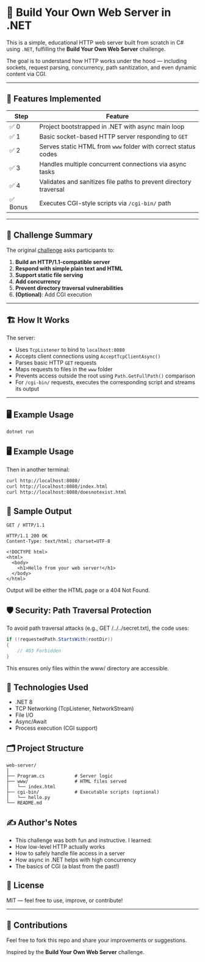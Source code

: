 # 🔧 Build Your Own Web Server in .NET

This is a simple, educational HTTP web server built from scratch in C# using `.NET`, fulfilling the **Build Your Own Web Server** challenge.

The goal is to understand how HTTP works under the hood — including sockets, request parsing, concurrency, path sanitization, and even dynamic content via CGI.

---

## 🚀 Features Implemented

| Step | Feature |
|------|---------|
| ✅ 0  | Project bootstrapped in .NET with async main loop |
| ✅ 1  | Basic socket-based HTTP server responding to `GET` |
| ✅ 2  | Serves static HTML from `www` folder with correct status codes |
| ✅ 3  | Handles multiple concurrent connections via async tasks |
| ✅ 4  | Validates and sanitizes file paths to prevent directory traversal |
| ✅ Bonus | Executes CGI-style scripts via `/cgi-bin/` path |

---

## 🧠 Challenge Summary

The original [challenge]([https://codecrafters.io/challenges/web-server](https://codingchallenges.fyi/challenges/challenge-webserver#step-4)) asks participants to:

1. **Build an HTTP/1.1-compatible server**
2. **Respond with simple plain text and HTML**
3. **Support static file serving**
4. **Add concurrency**
5. **Prevent directory traversal vulnerabilities**
6. **(Optional)**: Add CGI execution

---

## 🏗️ How It Works

The server:

- Uses `TcpListener` to bind to `localhost:8080`
- Accepts client connections using `AcceptTcpClientAsync()`
- Parses basic HTTP `GET` requests
- Maps requests to files in the `www` folder
- Prevents access outside the root using `Path.GetFullPath()` comparison
- For `/cgi-bin/` requests, executes the corresponding script and streams its output

---

## 🖥️ Example Usage

```bash
dotnet run
```

## 🖥️ Example Usage

Then in another terminal:

```bash
curl http://localhost:8080/
curl http://localhost:8080/index.html
curl http://localhost:8080/doesnotexist.html
```
## 🧪 Sample Output

```http
GET / HTTP/1.1

HTTP/1.1 200 OK
Content-Type: text/html; charset=UTF-8

<!DOCTYPE html>
<html>
  <body>
    <h1>Hello from your web server!</h1>
  </body>
</html>
```
Output will be either the HTML page or a 404 Not Found.

## 🛡️ Security: Path Traversal Protection

To avoid path traversal attacks (e.g., GET /../../secret.txt), the code uses:
```c#
if (!requestedPath.StartsWith(rootDir))
{
    // 403 Forbidden
}
```
This ensures only files within the www/ directory are accessible.

## 🧰 Technologies Used
- .NET 8
- TCP Networking (TcpListener, NetworkStream)
- File I/O
- Async/Await
- Process execution (CGI support)

## 🗂️ Project Structure
```plaintext
web-server/
│
├── Program.cs           # Server logic
├── www/                 # HTML files served
│   └── index.html       
├── cgi-bin/             # Executable scripts (optional)
│   └── hello.py         
└── README.md
```

## ✍️ Author's Notes

- This challenge was both fun and instructive. I learned:
- How low-level HTTP actually works
- How to safely handle file access in a server
- How async in .NET helps with high concurrency
- The basics of CGI (a blast from the past!)

## 📎 License

MIT — feel free to use, improve, or contribute!

---

## 🤝 Contributions

Feel free to fork this repo and share your improvements or suggestions.

Inspired by the **Build Your Own Web Server** challenge.
